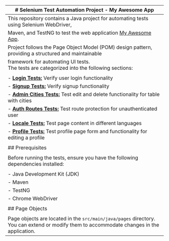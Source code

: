 | # Selenium Test Automation Project - My Awesome App                                                                                       |
| ----------------------------------------------------------------------------------------------------------------------------------------- |
| This repository contains a Java project for automating tests using Selenium WebDriver,                                                    |
| Maven, and TestNG to test the web application [My Awesome App](https://vue-demo.daniel-avellaneda.com/).<br />                            |
| Project follows the Page Object Model (POM) design pattern, providing a structured and maintainable                                       |
| framework for automating UI tests.<br /> The tests are categorized into the following sections:                                           |
|                                                                                                                                           |
| - [**Login Tests:**](test_cases/TS_LOGIN_PAGE.md) Verify user login functionality                                                         |
| - [**Signup Tests:**](test_cases/TS_SIGN_UP_PAGE.md) Verify signup functionality                                                          |
| - [**Admin Cities Tests:**](test_cases/TS_ADMIN_CITIES_PAGE.md) Test edit and delete functionality for table with cities                  |
| - [**Auth Routes Tests:**](test_cases/TS_AUTH_ROUTES.md) Test route protection for unauthenticated user                                   |
| - [**Locale Tests:**](test_cases/TS_LOCALE.md) Test page content in different languages                                                   |
| - [**Profile Tests:**](test_cases/TS_PROFILE_PAGE.md) Test profile page form and functionality for editing a profile                      |
|                                                                                                                                           |
| ## Prerequisites                                                                                                                          |
|                                                                                                                                           |
| Before running the tests, ensure you have the following dependencies installed:                                                           |
|                                                                                                                                           |
| - Java Development Kit (JDK)                                                                                                              |
| - Maven                                                                                                                                   |
| - TestNG                                                                                                                                  |
| - Chrome WebDriver                                                                                                                        |
|                                                                                                                                           |
| ## Page Objects                                                                                                                           |
|                                                                                                                                           |
| Page objects are located in the `src/main/java/pages` directory. You can extend or modify them to accommodate changes in the application. |